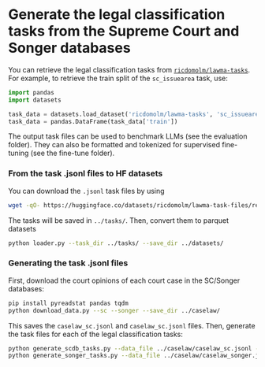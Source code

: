 # Generate the legal classification tasks from the Supreme Court and Songer databases

You can retrieve the legal classification tasks from [`ricdomolm/lawma-tasks`](https://huggingface.co/datasets/ricdomolm/lawma-tasks). For example, to retrieve the train split of the `sc_issuearea` task, use:

```python
import pandas
import datasets

task_data = datasets.load_dataset('ricdomolm/lawma-tasks', 'sc_issuearea')
task_data = pandas.DataFrame(task_data['train'])
```

The output task files can be used to benchmark LLMs (see the evaluation folder). They can also be formatted and tokenized for supervised fine-tuning (see the fine-tune folder).

### From the task .jsonl files to HF datasets

You can download the `.jsonl` task files by using

```bash
wget -qO- https://huggingface.co/datasets/ricdomolm/lawma-task-files/resolve/main/tasks.tar.gz | tar -xz -C ../
```

The tasks will be saved in `../tasks/`. Then, convert them to parquet datasets 

```bash
python loader.py --task_dir ../tasks/ --save_dir ../datasets/
```

### Generating the task .jsonl files

First, download the court opinions of each court case in the SC/Songer databases:

```bash
pip install pyreadstat pandas tqdm
python download_data.py --sc --songer --save_dir ../caselaw/
```

This saves the `caselaw_sc.jsonl` and `caselaw_sc.jsonl` files. Then, generate the task files for each of the legal classification tasks:

```bash
python generate_scdb_tasks.py --data_file ../caselaw/caselaw_sc.jsonl --save_dir ../tasks/
python generate_songer_tasks.py --data_file ../caselaw/caselaw_songer.jsonl --save_dir ../tasks/
```
